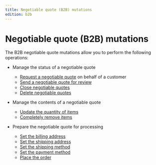 ```yaml
---
title: Negotiable quote (B2B) mutations
edition: b2b   
---
```


# Negotiable quote (B2B) mutations

The B2B negotiable quote mutations allow you to perform the following operations:

-  Manage the status of a negotiable quote
   -  [Request a negotiable quote](./request.md) on behalf of a customer
   -  [Send a negotiable quote for review](./send-for-review.md)
   -  [Close negotiable quotes](./close.md)
   -  [Delete negotiable quotes](./delete.md)

-  Manage the contents of a negotiable quote
   -  [Update the quantity of items](update-quantities.md)
   -  [Completely remove items](remove-items.md)

-  Prepare the negotiable quote for processing
   -  [Set the billing address](set-billing-address.md)
   -  [Set the shipping address](set-shipping-address.md)
   -  [Set the shipping method](set-shipping-methods.md)
   -  [Set the payment method](set-payment-method.md)
   -  [Place the order](place-order.md)
